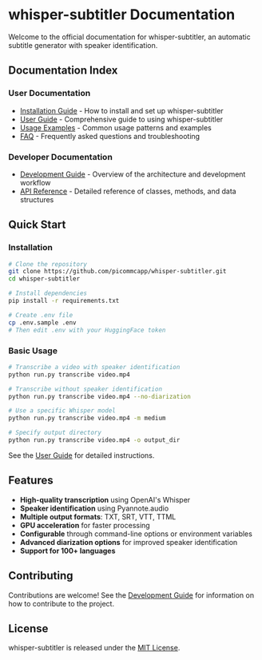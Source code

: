 # whisper-subtitler Documentation

Welcome to the official documentation for whisper-subtitler, an automatic subtitle generator with speaker identification.

## Documentation Index

### User Documentation

- [Installation Guide](installation-guide.md) - How to install and set up whisper-subtitler
- [User Guide](user-guide.md) - Comprehensive guide to using whisper-subtitler
- [Usage Examples](usage-examples.md) - Common usage patterns and examples
- [FAQ](faq.md) - Frequently asked questions and troubleshooting

### Developer Documentation

- [Development Guide](development.md) - Overview of the architecture and development workflow
- [API Reference](api-reference.md) - Detailed reference of classes, methods, and data structures

## Quick Start

### Installation

```bash
# Clone the repository
git clone https://github.com/picommcapp/whisper-subtitler.git
cd whisper-subtitler

# Install dependencies
pip install -r requirements.txt

# Create .env file
cp .env.sample .env
# Then edit .env with your HuggingFace token
```

### Basic Usage

```bash
# Transcribe a video with speaker identification
python run.py transcribe video.mp4

# Transcribe without speaker identification
python run.py transcribe video.mp4 --no-diarization

# Use a specific Whisper model
python run.py transcribe video.mp4 -m medium

# Specify output directory
python run.py transcribe video.mp4 -o output_dir
```

See the [User Guide](user-guide.md) for detailed instructions.

## Features

- **High-quality transcription** using OpenAI's Whisper
- **Speaker identification** using Pyannote.audio
- **Multiple output formats**: TXT, SRT, VTT, TTML
- **GPU acceleration** for faster processing
- **Configurable** through command-line options or environment variables
- **Advanced diarization options** for improved speaker identification
- **Support for 100+ languages**

## Contributing

Contributions are welcome! See the [Development Guide](development.md) for information on how to contribute to the project.

## License

whisper-subtitler is released under the [MIT License](https://github.com/picommcapp/whisper-subtitler/blob/main/LICENSE).
